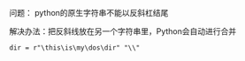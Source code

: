 问题： python的原生字符串不能以反斜杠结尾

解决办法：把反斜线放在另一个字符串里，Python会自动进行合并

```
dir = r"\this\is\my\dos\dir" "\\"
```


